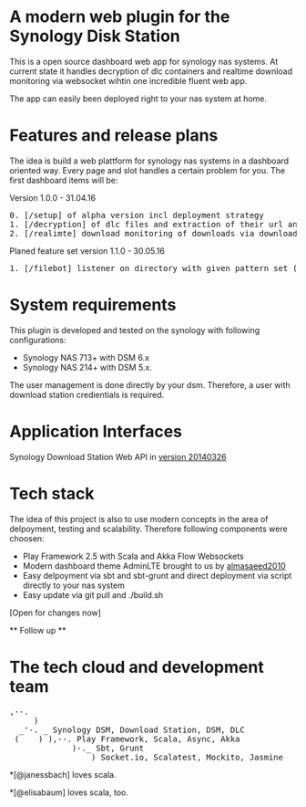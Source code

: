 A modern web plugin for the Synology Disk Station
=================================================

This is a open source dashboard web app for synology nas systems.
At current state it handles decryption of dlc containers and realtime
download monitoring via websocket wihtin one incredible fluent web app.

The app can easily been deployed right to your nas system at home. 

Features and release plans
====================================================================

The idea is build a web plattform for synology nas systems in a dashboard oriented way.
Every page and slot handles a certain problem for you. The first dashboard items will be:

Version 1.0.0 - 31.04.16
<pre>
0. [/setup] of alpha version incl deployment strategy
1. [/decryption] of dlc files and extraction of their url and filenames and push urls to synology disk station via web api
2. [/realimte] download monitoring of downloads via download station web api
</pre>

Planed feature set version 1.1.0 - 30.05.16
<pre>
1. [/filebot] listener on directory with given pattern set (automatic renaming of movie, series and music)
</pre>

System requirements
======================

This plugin is developed and tested on the synology with following configurations:

- Synology NAS 713+ with DSM 6.x 
- Synology NAS 214+ with DSM 5.x.

The user management is done directly by your dsm. Therefore, a user with download station credientials is required. 

Application Interfaces
========================

Synology Download Station Web API in [version 20140326](https://global.download.synology.com/download/Document/DeveloperGuide/Synology_Download_Station_Web_API.pdf)

Tech stack
======================

The idea of this project is also to use modern concepts in the area of delpoyment, testing and scalability.
Therefore following components were choosen:

- Play Framework 2.5 with Scala and Akka Flow Websockets
- Modern dashboard theme AdminLTE brought to us by [almasaeed2010](https://github.com/almasaeed2010/AdminLTE)    
- Easy delpoyment via sbt and sbt-grunt and direct deployment via script directly to your nas system
- Easy update via git pull and ./build.sh

[Open for changes now]

** Follow up **

The tech cloud and development team
===================================
<pre>
,--. 
     )
  _'-. _ Synology DSM, Download Station, DSM, DLC
 (    ) ),--. Play Framework, Scala, Async, Akka
             )-._ Sbt, Grunt
_________________) Socket.io, Scalatest, Mockito, Jasmine
</pre>

*[@janessbach] loves scala.

*[@elisabaum] loves scala, too.
